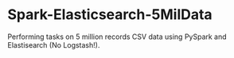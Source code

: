 # Spark-Elasticsearch-5MilData
Performing tasks on 5 million records CSV data using PySpark and Elastisearch (No Logstash!).

